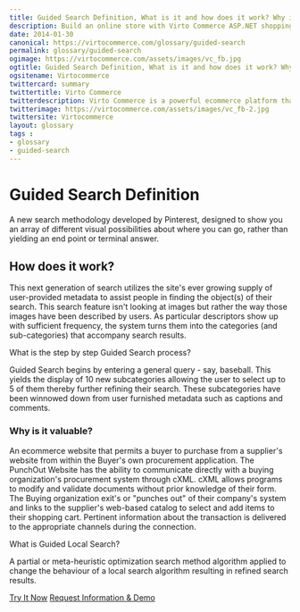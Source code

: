 ```yaml
---
title: Guided Search Definition, What is it and how does it work? Why is it valuable?| Glossary Virto Commerce.
description: Build an online store with Virto Commerce ASP.NET shopping cart software. Benefit from an open source shopping cart software that has every feature you need.
date: 2014-01-30
canonical: https://virtocommerce.com/glossary/guided-search
permalink: glossary/guided-search
ogimage: https://virtocommerce.com/assets/images/vc_fb.jpg
ogtitle: Guided Search Definition, What is it and how does it work? Why is it valuable?| Glossary Virto Commerce.
ogsitename: Virtocommerce
twittercard: summary
twittertitle: Virto Commerce
twitterdescription: Virto Commerce is a powerful ecommerce platform that includes everything you need to create an online store and sell online. Try it free with Free Community License
twitterimage: https://virtocommerce.com/assets/images/vc_fb-2.jpg
twittersite: Virtocommerce
layout: glossary
tags : 
- glossary
- guided-search
---
```

<div class="business-cnt">
	<div class="head __cart">
		<h1 class="title">Guided Search Definition</h1>
	</div>
	<p class="text">A new search methodology developed by Pinterest, designed to show you an array of different visual possibilities about where you can go, rather than yielding an end point or terminal answer.</p>
	<h2 class="sub-title">How does it work?</h2>
	<p class="text">This next generation of search utilizes the site's ever growing supply of user-provided metadata to assist people in finding the object(s) of their search. This search feature isn't looking at images but rather the way those images have been described by users. As particular descriptors show up with sufficient frequency, the system turns them into the categories (and sub-categories) that accompany search results.</p>
	<div class="sub-title section-title">What is the step by step Guided Search process?</div>
	<p class="text">Guided Search begins by entering a general query - say, baseball. This yields the display of 10 new subcategories allowing the user to select up to 5 of them thereby further refining their search. These subcategories have been winnowed down from user furnished metadata such as captions and comments.</p>
	<h3 class="sub-title">Why is it valuable?</h3>
	<p class="text">An  ecommerce website that permits a buyer to purchase from a supplier's website from within the Buyer's own procurement application. The PunchOut Website has the ability to communicate directly with a buying organization's procurement system through  cXML. cXML allows programs to modify and validate documents without prior knowledge of their form. The Buying organization exit's or "punches out" of their company's system and links to the supplier's web-based catalog to select and add items to their shopping cart. Pertinent information about the transaction is delivered to the appropriate channels during the connection.</p>
	<div class="sub-title section-title">What is Guided Local Search?</div>
	<p class="text">A partial or meta-heuristic optimization search method algorithm applied to change the behaviour of a local search algorithm resulting in refined search results.</p>
	<div class="buttons">
		<a class="button fill" href="/contact-us">Try It Now</a>
		<a class="button fill" href="/contact-us">Request Information & Demo</a>
	</div>
</div>